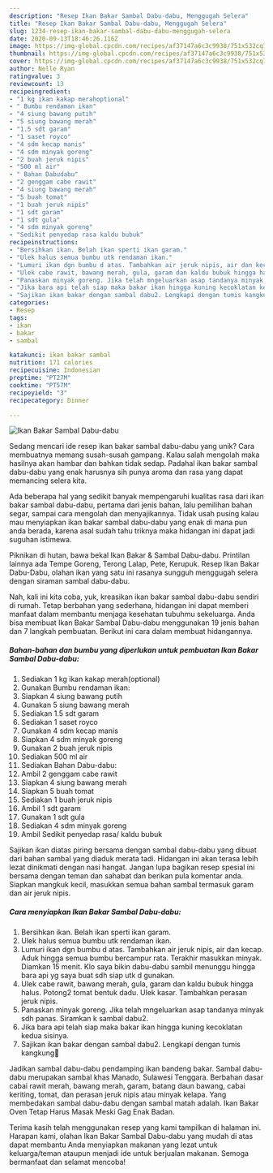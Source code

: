 ```yaml
---
description: "Resep Ikan Bakar Sambal Dabu-dabu, Menggugah Selera"
title: "Resep Ikan Bakar Sambal Dabu-dabu, Menggugah Selera"
slug: 1234-resep-ikan-bakar-sambal-dabu-dabu-menggugah-selera
date: 2020-09-13T18:46:26.116Z
image: https://img-global.cpcdn.com/recipes/af37147a6c3c9938/751x532cq70/ikan-bakar-sambal-dabu-dabu-foto-resep-utama.jpg
thumbnail: https://img-global.cpcdn.com/recipes/af37147a6c3c9938/751x532cq70/ikan-bakar-sambal-dabu-dabu-foto-resep-utama.jpg
cover: https://img-global.cpcdn.com/recipes/af37147a6c3c9938/751x532cq70/ikan-bakar-sambal-dabu-dabu-foto-resep-utama.jpg
author: Nelle Ryan
ratingvalue: 3
reviewcount: 13
recipeingredient:
- "1 kg ikan kakap merahoptional"
- " Bumbu rendaman ikan"
- "4 siung bawang putih"
- "5 siung bawang merah"
- "1.5 sdt garam"
- "1 saset royco"
- "4 sdm kecap manis"
- "4 sdm minyak goreng"
- "2 buah jeruk nipis"
- "500 ml air"
- " Bahan Dabudabu"
- "2 genggam cabe rawit"
- "4 siung bawang merah"
- "5 buah tomat"
- "1 buah jeruk nipis"
- "1 sdt garam"
- "1 sdt gula"
- "4 sdm minyak goreng"
- "Sedikit penyedap rasa kaldu bubuk"
recipeinstructions:
- "Bersihkan ikan. Belah ikan sperti ikan garam."
- "Ulek halus semua bumbu utk rendaman ikan."
- "Lumuri ikan dgn bumbu d atas. Tambahkan air jeruk nipis, air dan kecap. Aduk hingga semua bumbu bercampur rata. Terakhir masukkan minyak. Diamkan 15 menit. Klo saya bikin dabu-dabu sambil menunggu hingga bara api yg saya buat sdh siap utk d gunakan."
- "Ulek cabe rawit, bawang merah, gula, garam dan kaldu bubuk hingga halus. Potong2 tomat bentuk dadu. Ulek kasar. Tambahkan perasan jeruk nipis."
- "Panaskan minyak goreng. Jika telah mngeluarkan asap tandanya minyak sdh panas. Siramkan k sambal dabu2."
- "Jika bara api telah siap maka bakar ikan hingga kuning kecoklatan kedua sisinya."
- "Sajikan ikan bakar dengan sambal dabu2. Lengkapi dengan tumis kangkung💖"
categories:
- Resep
tags:
- ikan
- bakar
- sambal

katakunci: ikan bakar sambal 
nutrition: 171 calories
recipecuisine: Indonesian
preptime: "PT27M"
cooktime: "PT57M"
recipeyield: "3"
recipecategory: Dinner

---
```



![Ikan Bakar Sambal Dabu-dabu](https://img-global.cpcdn.com/recipes/af37147a6c3c9938/751x532cq70/ikan-bakar-sambal-dabu-dabu-foto-resep-utama.jpg)

Sedang mencari ide resep ikan bakar sambal dabu-dabu yang unik? Cara membuatnya memang susah-susah gampang. Kalau salah mengolah maka hasilnya akan hambar dan bahkan tidak sedap. Padahal ikan bakar sambal dabu-dabu yang enak harusnya sih punya aroma dan rasa yang dapat memancing selera kita.

Ada beberapa hal yang sedikit banyak mempengaruhi kualitas rasa dari ikan bakar sambal dabu-dabu, pertama dari jenis bahan, lalu pemilihan bahan segar, sampai cara mengolah dan menyajikannya. Tidak usah pusing kalau mau menyiapkan ikan bakar sambal dabu-dabu yang enak di mana pun anda berada, karena asal sudah tahu triknya maka hidangan ini dapat jadi suguhan istimewa.

Piknikan di hutan, bawa bekal Ikan Bakar &amp; Sambal Dabu-dabu. Printilan lainnya ada Tempe Goreng, Terong Lalap, Pete, Kerupuk. Resep Ikan Bakar Dabu-Dabu, olahan ikan yang satu ini rasanya sungguh menggugah selera dengan siraman sambal dabu-dabu.


Nah, kali ini kita coba, yuk, kreasikan ikan bakar sambal dabu-dabu sendiri di rumah. Tetap berbahan yang sederhana, hidangan ini dapat memberi manfaat dalam membantu menjaga kesehatan tubuhmu sekeluarga. Anda bisa membuat Ikan Bakar Sambal Dabu-dabu menggunakan 19 jenis bahan dan 7 langkah pembuatan. Berikut ini cara dalam membuat hidangannya.

<!--inarticleads1-->

##### Bahan-bahan dan bumbu yang diperlukan untuk pembuatan Ikan Bakar Sambal Dabu-dabu:

1. Sediakan 1 kg ikan kakap merah(optional)
1. Gunakan  Bumbu rendaman ikan:
1. Siapkan 4 siung bawang putih
1. Gunakan 5 siung bawang merah
1. Sediakan 1.5 sdt garam
1. Sediakan 1 saset royco
1. Gunakan 4 sdm kecap manis
1. Siapkan 4 sdm minyak goreng
1. Gunakan 2 buah jeruk nipis
1. Sediakan 500 ml air
1. Sediakan  Bahan Dabu-dabu:
1. Ambil 2 genggam cabe rawit
1. Siapkan 4 siung bawang merah
1. Siapkan 5 buah tomat
1. Sediakan 1 buah jeruk nipis
1. Ambil 1 sdt garam
1. Gunakan 1 sdt gula
1. Sediakan 4 sdm minyak goreng
1. Ambil Sedikit penyedap rasa/ kaldu bubuk


Sajikan ikan diatas piring bersama dengan sambal dabu-dabu yang dibuat dari bahan sambal yang diaduk merata tadi. Hidangan ini akan terasa lebih lezat dinikmati dengan nasi hangat. Jangan lupa bagikan resep spesial ini bersama dengan teman dan sahabat dan berikan pula komentar anda. Siapkan mangkuk kecil, masukkan semua bahan sambal termasuk garam dan air jeruk nipis. 

<!--inarticleads2-->

##### Cara menyiapkan Ikan Bakar Sambal Dabu-dabu:

1. Bersihkan ikan. Belah ikan sperti ikan garam.
1. Ulek halus semua bumbu utk rendaman ikan.
1. Lumuri ikan dgn bumbu d atas. Tambahkan air jeruk nipis, air dan kecap. Aduk hingga semua bumbu bercampur rata. Terakhir masukkan minyak. Diamkan 15 menit. Klo saya bikin dabu-dabu sambil menunggu hingga bara api yg saya buat sdh siap utk d gunakan.
1. Ulek cabe rawit, bawang merah, gula, garam dan kaldu bubuk hingga halus. Potong2 tomat bentuk dadu. Ulek kasar. Tambahkan perasan jeruk nipis.
1. Panaskan minyak goreng. Jika telah mngeluarkan asap tandanya minyak sdh panas. Siramkan k sambal dabu2.
1. Jika bara api telah siap maka bakar ikan hingga kuning kecoklatan kedua sisinya.
1. Sajikan ikan bakar dengan sambal dabu2. Lengkapi dengan tumis kangkung💖


Jadikan sambal dabu-dabu pendamping ikan bandeng bakar. Sambal dabu-dabu merupakan sambal khas Manado, Sulawesi Tenggara. Berbahan dasar cabai rawit merah, bawang merah, garam, batang daun bawang, cabai keriting, tomat, dan perasan jeruk nipis atau minyak kelapa. Yang membedakan sambal dabu-dabu dengan sambal matah adalah. Ikan Bakar Oven Tetap Harus Masak Meski Gag Enak Badan. 

Terima kasih telah menggunakan resep yang kami tampilkan di halaman ini. Harapan kami, olahan Ikan Bakar Sambal Dabu-dabu yang mudah di atas dapat membantu Anda menyiapkan makanan yang lezat untuk keluarga/teman ataupun menjadi ide untuk berjualan makanan. Semoga bermanfaat dan selamat mencoba!
